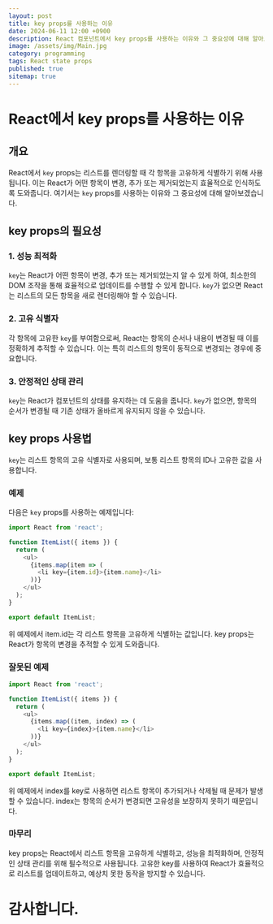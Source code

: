 ```yaml
---
layout: post
title: key props를 사용하는 이유
date: 2024-06-11 12:00 +0900
description: React 컴포넌트에서 key props를 사용하는 이유와 그 중요성에 대해 알아보겠습니다.
image: /assets/img/Main.jpg
category: programming
tags: React state props
published: true
sitemap: true
---
```


# React에서 key props를 사용하는 이유

## 개요

React에서 `key` props는 리스트를 렌더링할 때 각 항목을 고유하게 식별하기 위해 사용됩니다. 이는 React가 어떤 항목이 변경, 추가 또는 제거되었는지 효율적으로 인식하도록 도와줍니다. 여기서는 `key` props를 사용하는 이유와 그 중요성에 대해 알아보겠습니다.

## key props의 필요성

### 1. 성능 최적화
`key`는 React가 어떤 항목이 변경, 추가 또는 제거되었는지 알 수 있게 하여, 최소한의 DOM 조작을 통해 효율적으로 업데이트를 수행할 수 있게 합니다. `key`가 없으면 React는 리스트의 모든 항목을 새로 렌더링해야 할 수 있습니다.

### 2. 고유 식별자
각 항목에 고유한 `key`를 부여함으로써, React는 항목의 순서나 내용이 변경될 때 이를 정확하게 추적할 수 있습니다. 이는 특히 리스트의 항목이 동적으로 변경되는 경우에 중요합니다.

### 3. 안정적인 상태 관리
`key`는 React가 컴포넌트의 상태를 유지하는 데 도움을 줍니다. `key`가 없으면, 항목의 순서가 변경될 때 기존 상태가 올바르게 유지되지 않을 수 있습니다.

## key props 사용법

`key`는 리스트 항목의 고유 식별자로 사용되며, 보통 리스트 항목의 ID나 고유한 값을 사용합니다.

### 예제

다음은 `key` props를 사용하는 예제입니다:

```javascript
import React from 'react';

function ItemList({ items }) {
  return (
    <ul>
      {items.map(item => (
        <li key={item.id}>{item.name}</li>
      ))}
    </ul>
  );
}

export default ItemList;
```
위 예제에서 item.id는 각 리스트 항목을 고유하게 식별하는 값입니다. key props는 React가 항목의 변경을 추적할 수 있게 도와줍니다.


### 잘못된 예제
```javascript
import React from 'react';

function ItemList({ items }) {
  return (
    <ul>
      {items.map((item, index) => (
        <li key={index}>{item.name}</li>
      ))}
    </ul>
  );
}

export default ItemList;
```
위 예제에서 index를 key로 사용하면 리스트 항목이 추가되거나 삭제될 때 문제가 발생할 수 있습니다. index는 항목의 순서가 변경되면 고유성을 보장하지 못하기 때문입니다.


### 마무리
key props는 React에서 리스트 항목을 고유하게 식별하고, 성능을 최적화하며, 안정적인 상태 관리를 위해 필수적으로 사용됩니다. 고유한 key를 사용하여 React가 효율적으로 리스트를 업데이트하고, 예상치 못한 동작을 방지할 수 있습니다.

# 감사합니다.

